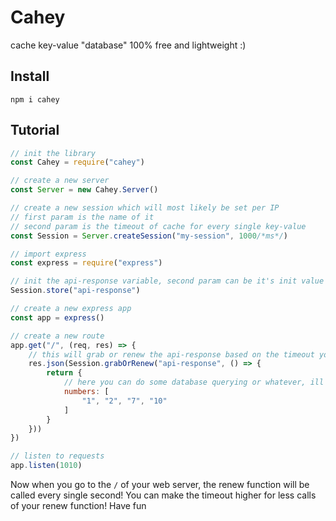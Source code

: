 # Cahey
cache key-value "database" 100% free and lightweight :)

## Install
```
npm i cahey
```

## Tutorial
```js
// init the library
const Cahey = require("cahey")
```
```js
// create a new server
const Server = new Cahey.Server()
```
```js
// create a new session which will most likely be set per IP
// first param is the name of it
// second param is the timeout of cache for every single key-value
const Session = Server.createSession("my-session", 1000/*ms*/)
```
```js
// import express
const express = require("express")
```
```js
// init the api-response variable, second param can be it's init value or by default it's undefined
Session.store("api-response")
```
```js
// create a new express app
const app = express()
```
```js
// create a new route
app.get("/", (req, res) => {
    // this will grab or renew the api-response based on the timeout you set
    res.json(Session.grabOrRenew("api-response", () => {
        return {
            // here you can do some database querying or whatever, ill put some dummy data
            numbers: [
                "1", "2", "7", "10"
            ]
        }
    }))
})
```
```js
// listen to requests
app.listen(1010)
```

Now when you go to the `/` of your web server, the renew function will be called every single second! You can make the timeout higher for less calls of your renew function! Have fun